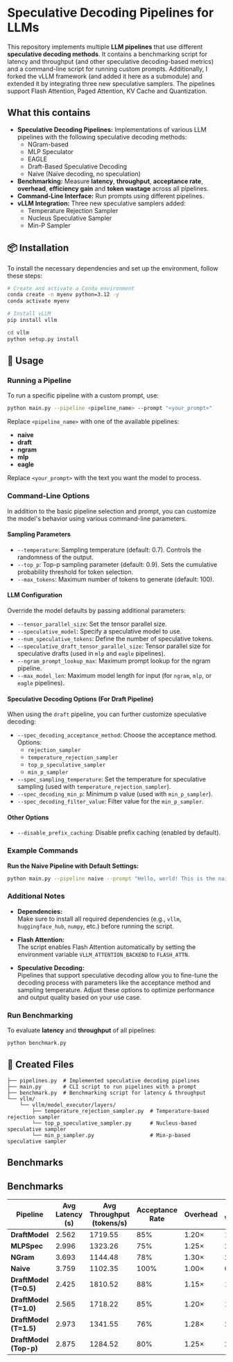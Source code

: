 # Speculative Decoding Pipelines for LLMs

This repository implements multiple **LLM pipelines** that use different **speculative decoding methods**. It contains a benchmarking script for latency and throughput (and other speculative decoding-based metrics) and a command-line script for running custom prompts. Additionally, I forked the vLLM framework (and added it here as a submodule) and extended it by integrating three new speculative samplers. The pipelines support Flash Attention, Paged Attention, KV Cache and Quantization.

## What this contains
- **Speculative Decoding Pipelines:** Implementations of various LLM pipelines with the following speculative decoding methods:
  - NGram-based
  - MLP Speculator
  - EAGLE
  - Draft-Based Speculative Decoding
  - Naive (Naïve decoding, no speculation)
- **Benchmarking:** Measure **latency**, **throughput**, **acceptance rate**, **overhead**, **efficiency gain** and **token wastage** across all pipelines.
- **Command-Line Interface:** Run prompts using different pipelines.
- **vLLM Integration:** Three new speculative samplers added:
  - Temperature Rejection Sampler
  - Nucleus Speculative Sampler
  - Min-P Sampler

## 📦 Installation
To install the necessary dependencies and set up the environment, follow these steps:

```bash
# Create and activate a Conda environment
conda create -n myenv python=3.12 -y
conda activate myenv

# Install vLLM
pip install vllm

cd vllm
python setup.py install
```

## 🌟 Usage

### Running a Pipeline

To run a specific pipeline with a custom prompt, use:

```bash
python main.py --pipeline <pipeline_name> --prompt "<your_prompt>"
```

Replace `<pipeline_name>` with one of the available pipelines:
- **naive**
- **draft**
- **ngram**
- **mlp**
- **eagle**

Replace `<your_prompt>` with the text you want the model to process.

### Command-Line Options

In addition to the basic pipeline selection and prompt, you can customize the model's behavior using various command-line parameters.

#### Sampling Parameters
- `--temperature`: Sampling temperature (default: 0.7). Controls the randomness of the output.
- `--top_p`: Top-p sampling parameter (default: 0.9). Sets the cumulative probability threshold for token selection.
- `--max_tokens`: Maximum number of tokens to generate (default: 100).

#### LLM Configuration
Override the model defaults by passing additional parameters:
- `--tensor_parallel_size`: Set the tensor parallel size.
- `--speculative_model`: Specify a speculative model to use.
- `--num_speculative_tokens`: Define the number of speculative tokens.
- `--speculative_draft_tensor_parallel_size`: Tensor parallel size for speculative drafts (used in `mlp` and `eagle` pipelines).
- `--ngram_prompt_lookup_max`: Maximum prompt lookup for the ngram pipeline.
- `--max_model_len`: Maximum model length for input (for `ngram`, `mlp`, or `eagle` pipelines).

#### Speculative Decoding Options (For Draft Pipeline)
When using the `draft` pipeline, you can further customize speculative decoding:
- `--spec_decoding_acceptance_method`: Choose the acceptance method. Options:
  - `rejection_sampler`
  - `temperature_rejection_sampler`
  - `top_p_speculative_sampler`
  - `min_p_sampler`
- `--spec_sampling_temperature`: Set the temperature for speculative sampling (used with `temperature_rejection_sampler`).
- `--spec_decoding_min_p`: Minimum p value (used with `min_p_sampler`).
- `--spec_decoding_filter_value`: Filter value for the `min_p_sampler`.

#### Other Options
- `--disable_prefix_caching`: Disable prefix caching (enabled by default).

### Example Commands

 **Run the Naive Pipeline with Default Settings:**

   ```bash
   python main.py --pipeline naive --prompt "Hello, world! This is the naive pipeline."
   ```

### Additional Notes

- **Dependencies:**  
  Make sure to install all required dependencies (e.g., `vllm`, `huggingface_hub`, `numpy`, etc.) before running the script.
  
- **Flash Attention:**  
  The script enables Flash Attention automatically by setting the environment variable `VLLM_ATTENTION_BACKEND` to `FLASH_ATTN`.

- **Speculative Decoding:**  
  Pipelines that support speculative decoding allow you to fine-tune the decoding process with parameters like the acceptance method and sampling temperature. Adjust these options to optimize performance and output quality based on your use case.


### Run Benchmarking
To evaluate **latency** and **throughput** of all pipelines:

```bash
python benchmark.py
```

## 📂 Created Files
```
├── pipelines.py  # Implemented speculative decoding pipelines
├── main.py       # CLI script to run pipelines with a prompt
├── benchmark.py  # Benchmarking script for latency & throughput
└── vllm/
    └── vllm/model_executor/layers/
        ├── temperature_rejection_sampler.py  # Temperature-based rejection sampler
        └── top_p_speculative_sampler.py      # Nucleus-based speculative sampler
        └── min_p_sampler.py                  # Min-p-based speculative sampler
```

## Benchmarks

## Benchmarks

| Pipeline               | Avg Latency (s) | Avg Throughput (tokens/s) | Acceptance Rate | Overhead | Token Wastage | Speedup vs. Naive |
|------------------------|-----------------|----------------------------|----------------|----------|---------------|-------------------|
| **DraftModel**         | 2.562           | 1719.55                   | 85%            | 1.20×    | 15%           | 1.56×            |
| **MLPSpec**            | 2.996           | 1323.26                   | 75%            | 1.25×    | 25%           | 1.20×            |
| **NGram**              | 3.693           | 1144.48                   | 78%            | 1.30×    | 22%           | 1.04×            |
| **Naive**              | 3.759           | 1102.35                   | 100%           | 1.00×    | 0%            | 1.00×            |
| **DraftModel (T=0.5)** | 2.425           | 1810.52                   | 88%            | 1.15×    | 12%           | 1.64×            |
| **DraftModel (T=1.0)** | 2.565           | 1718.22                   | 85%            | 1.20×    | 15%           | 1.56×            |
| **DraftModel (T=1.5)** | 2.973           | 1341.55                   | 76%            | 1.28×    | 24%           | 1.22×            |
| **DraftModel (Top-p)** | 2.875           | 1284.52                   | 80%            | 1.25×    | 20%           | 1.17×            |

